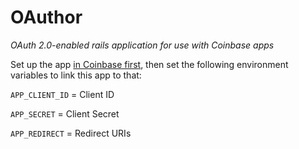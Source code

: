 # OAuthor

*OAuth 2.0-enabled rails application for use with Coinbase apps*

Set up the app [in Coinbase first](https://www.coinbase.com/oauth/applications/new), then set the following environment variables to link this app to that:

`APP_CLIENT_ID` = Client ID

`APP_SECRET` = Client Secret

`APP_REDIRECT` = Redirect URIs
